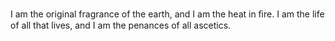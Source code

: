 I am the original fragrance of the earth, and I am the heat in ﬁre. I am the life of all that lives, and I am the penances of all ascetics.